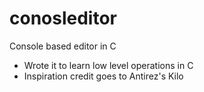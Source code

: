 # conosleditor
Console based editor in C

* Wrote it to learn low level operations in C 
* Inspiration credit goes to Antirez's Kilo
